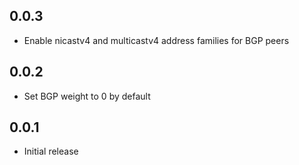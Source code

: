 ## 0.0.3

- Enable nicastv4 and multicastv4 address families for BGP peers

## 0.0.2

- Set BGP weight to 0 by default

## 0.0.1

- Initial release
